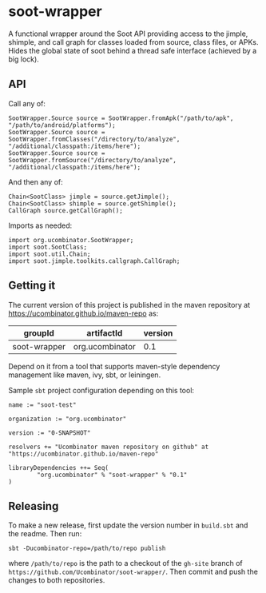 # soot-wrapper

A functional wrapper around the Soot API providing access to the jimple, shimple, and call graph for classes loaded from source, class files, or APKs. Hides the global state of soot behind a thread safe interface (achieved by a big lock).

## API

Call any of:

```
SootWrapper.Source source = SootWrapper.fromApk("/path/to/apk", "/path/to/android/platforms");
SootWrapper.Source source = SootWrapper.fromClasses("/directory/to/analyze", "/additional/classpath:/items/here");
SootWrapper.Source source = SootWrapper.fromSource("/directory/to/analyze", "/additional/classpath:/items/here");
```

And then any of:

```
Chain<SootClass> jimple = source.getJimple();
Chain<SootClass> shimple = source.getShimple();
CallGraph source.getCallGraph();
```

Imports as needed:

```
import org.ucombinator.SootWrapper;
import soot.SootClass;
import soot.util.Chain;
import soot.jimple.toolkits.callgraph.CallGraph;
```

## Getting it

The current version of this project is published in the maven repository at https://ucombinator.github.io/maven-repo as:

 groupId | artifactId | version
---------|------------|--------
soot-wrapper | org.ucombinator | 0.1

Depend on it from a tool that supports maven-style dependency management like maven, ivy, sbt, or leiningen.

Sample `sbt` project configuration depending on this tool:

```
name := "soot-test"

organization := "org.ucombinator"

version := "0-SNAPSHOT"

resolvers += "Ucombinator maven repository on github" at "https://ucombinator.github.io/maven-repo"

libraryDependencies ++= Seq(
        "org.ucombinator" % "soot-wrapper" % "0.1"
)
```

## Releasing

To make a new release, first update the version number in `build.sbt` and the readme. Then run:

```
sbt -Ducombinator-repo=/path/to/repo publish
```

where `/path/to/repo` is the path to a checkout of the `gh-site` branch of `https://github.com/Ucombinator/soot-wrapper/`. Then commit and push the changes to both repositories.
